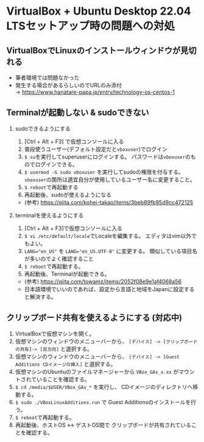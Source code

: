 # VirtualBox + Ubuntu Desktop 22.04 LTSセットアップ時の問題への対処

## VirtualBoxでLinuxのインストールウィンドウが見切れる
- 筆者環境では問題なかった
- 発生する場合があるらしいのでURLのみ添付 <br>
    -> https://www.hanatare-papa.jp/entry/technology-os-centos-1

## Terminalが起動しない & sudoできない
1. sudoできるようにする
    1. [Ctrl + Alt + F3] で仮想コンソールに入る<br>
    1. 普段使うユーザー(デフォルト設定だと`vboxuser`)でログイン
    1. `$ su`を実行してsuperuserにログインする。
        パスワードは`vboxuser`のものでログインできる。
    1. `$ usermod -G sudo vboxuser` を実行してsudoの権限を付与する。
        `vboxuser`の箇所は適宜自分が使用しているユーザー名に変更すること。
    1. `$ reboot`で再起動する
    1. 再起動後、sudoが使えるようになる
    - (参考) https://qiita.com/kohei-takao/items/3beb89fb95d9cc472125

1. terminalを使えるようにする<br>
    1. [Ctrl + Alt + F3]で仮想コンソールに入る<br>
    1. `$ vi /etc/default/locale`でLocaleを編集する。
        エディタはvim以外でもよい。
    1. `LANG="en_US"` を `LANG="en_US.UTF-8"` に変更する。
        類似している項目名が多いのでよく確認すること
    1. `$ reboot`で再起動する。
    1. 再起動後、Terminalが起動できる。
    -  (参考) https://qiita.com/towamz/items/2052f08e9e1af4068a56
    -  日本語環境でいいのであれば、設定から言語と地域をJapanに設定すると解決する。

## クリップボード共有を使えるようにする (対応中)<br>
1. VirtualBoxで仮想マシンを開く。
1. 仮想マシンのウィンドウのメニューバーから、
    `[デバイス] -> [クリップボードの共有]-> [双方向]`
    と選択する。
1. 仮想マシンのウィンドウのメニューバーから、
    `[デバイス] -> [Guest Additions CDイメージの挿入]`
    と選択する。
1. 仮想マシンのUbuntuのファイルマネージャーから
    `VBox_GAs_x.xx`
    がマウントされていることを確認する。
1. `$ cd /media/$USER/VBox_GAs_*` を実行し、
    CDイメージのディレクトリへ移動する。
1. `$ sudo ./VBoxLinuxAdditions.run` で
    Guest Additionsのインストールを行う。
1. `$ reboot`で再起動する。
1. 再起動後、ホストOS <-> ゲストOS間で
    クリップボードが共有されていることを確認する。